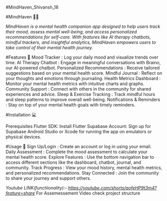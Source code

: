 #MindHaven_Shivansh_18

#MindHaven 🧠✨

*MindHaven is a mental health companion app designed to help users track their mood, assess mental well-being, and access personalized recommendations for self-care. With features like AI therapy chatbots, mindful trackers, and insightful analytics, MindHaven empowers users to take control of their mental health journey.*

#Features 🌟
Mood Tracker : Log your daily mood and visualize trends over time.
AI Therapy Chatbot : Engage in meaningful conversations with Braino, our AI-powered chatbot.
Personalized Recommendations : Receive tailored suggestions based on your mental health score.
Mindful Journal : Reflect on your thoughts and emotions through journaling.
Health Metrics Dashboard : Monitor your mental health metrics with intuitive charts and graphs.
Community Support : Connect with others in the community for shared experiences and advice.
Sleep & Exercise Tracking : Track mindful hours and sleep patterns to improve overall well-being.
Notifications & Reminders : Stay on top of your mental health goals with timely reminders.

#Installation 💻

Prerequisites
Flutter SDK: Install Flutter
Supabase Account: Sign up for Supabase
Android Studio or Xcode for running the app on emulators or physical devices.

#Usage 📱
Sign Up/Login :
Create an account or log in using your email.
Daily Assessment :
Complete the mood assessment to calculate your mental health score.
Explore Features :
Use the bottom navigation bar to access different sections like the dashboard, chatbot, journal, and community.
Track Progress :
View your mood history, mental health metrics, and personalized recommendations.
Stay Connected :
Join the community to share your journey and support others.

*Youtube LINK(functiionality):-  https://youtube.com/shorts/qofeHP9t3m4?feature=share*
For Assemessement Video check project structure
